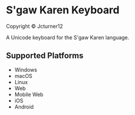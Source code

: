 S'gaw Karen Keyboard
=====================

Copyright © Jcturner12

A Unicode keyboard for the S'gaw Karen language. 

Supported Platforms
-------------------
 * Windows
 * macOS
 * Linux
 * Web
 * Mobile Web
 * iOS
 * Android
